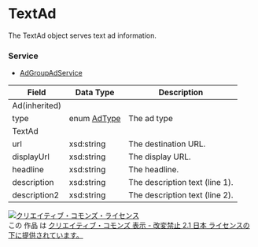# TextAd
The TextAd object serves text ad information.
### Service
+ [AdGroupAdService](../services/AdGroupAdService.md)

| Field | Data Type | Description | 
|---|---|---|
| Ad(inherited)|||
| type| enum <a href="./AdType.md%0D%0A">AdType</a>| The ad type  |
| TextAd|||
| url| xsd:string| The destination URL. |
| displayUrl| xsd:string| The display URL. |
| headline| xsd:string| The headline. |
| description| xsd:string| The description text (line 1). |
| description2| xsd:string| The description text (line 2). |
<a rel="license" href="http://creativecommons.org/licenses/by-nd/2.1/jp/"><img alt="クリエイティブ・コモンズ・ライセンス" style="border-width:0" src="https://i.creativecommons.org/l/by-nd/2.1/jp/88x31.png" /></a><br />この 作品 は <a rel="license" href="http://creativecommons.org/licenses/by-nd/2.1/jp/">クリエイティブ・コモンズ 表示 - 改変禁止 2.1 日本 ライセンスの下に提供されています。</a>
